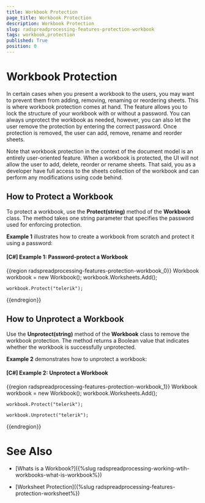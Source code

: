 ```yaml
---
title: Workbook Protection
page_title: Workbook Protection
description: Workbook Protection
slug: radspreadprocessing-features-protection-workbook
tags: workbook,protection
published: True
position: 0
---
```


# Workbook Protection



In certain cases when you present a workbook to the users, you may want to prevent them from adding, removing, renaming or reordering sheets. This is where workbook protection comes at hand. The feature allows you to lock the structure of your workbook with or without a password. You can always unprotect the workbook as needed, however, you can also let the user remove the protection by entering the correct password. Once protection is removed, the user can add, remove, rename and reorder sheets.
      

Note that workbook protection in the context of the document model is an entirely user-oriented feature. When a workbook is protected, the UI will not allow the user to add, delete, reorder or rename sheets. That said, you as a developer have full access to the sheets collection of the workbook and can perform any modifications using code behind.
      

## How to Protect a Workbook

To protect a workbook, use the __Protect(string)__ method of the __Workbook__ class. The method takes one string parameter that specifies the password used for enforcing protection.
        

__Example 1__ illustrates how to create a workbook from scratch and protect it using a password:
        

#### __[C#] Example 1: Password-protect a Workbook__

{{region radspreadprocessing-features-protection-workbook_0}}
    Workbook workbook = new Workbook();
    workbook.Worksheets.Add();

    workbook.Protect("telerik");
	
{{endregion}}



## How to Unprotect a Workbook

Use the __Unprotect(string)__ method of the __Workbook__ class to remove the workbook protection. The method returns a Boolean value that indicates whether the workbook is successfully unprotected.
        

__Example 2__ demonstrates how to unprotect a workbook:
        

#### __[C#] Example 2: Unprotect a Workbook__

{{region radspreadprocessing-features-protection-workbook_1}}
    Workbook workbook = new Workbook();
    workbook.Worksheets.Add();

    workbook.Protect("telerik");

    workbook.Unprotect("telerik");
	
{{endregion}}



# See Also

 * [Whats is a Workbook?]({%slug radspreadprocessing-working-wtih-workbooks-what-is-workbook%})

 * [Worksheet Protection]({%slug radspreadprocessing-features-protection-worksheet%})
